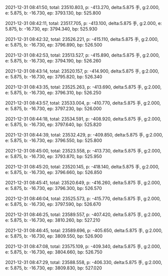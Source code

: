 2021-12-31 08:41:50, total: 23510.803, p: -413.270, delta:5.875 手, g:2.000, e: 5.875, b: -16.730, ep: 3793.130, bp: 525.800

2021-12-31 08:42:11, total: 23517.705, p: -413.100, delta:5.875 手, g:2.000, e: 5.875, b: -16.730, ep: 3794.340, bp: 525.930

2021-12-31 08:42:32, total: 23526.221, p: -415.110, delta:5.875 手, g:2.000, e: 5.875, b: -16.730, ep: 3796.890, bp: 526.500

2021-12-31 08:42:53, total: 23513.527, p: -415.890, delta:5.875 手, g:2.000, e: 5.875, b: -16.730, ep: 3794.190, bp: 526.260

2021-12-31 08:43:14, total: 23520.157, p: -414.900, delta:5.875 手, g:2.000, e: 5.875, b: -16.730, ep: 3795.820, bp: 526.340

2021-12-31 08:43:35, total: 23525.263, p: -413.690, delta:5.875 手, g:2.000, e: 5.875, b: -16.730, ep: 3796.310, bp: 526.250

2021-12-31 08:43:57, total: 23533.004, p: -410.770, delta:5.875 手, g:2.000, e: 5.875, b: -16.730, ep: 3797.230, bp: 526.000

2021-12-31 08:44:18, total: 23534.591, p: -408.920, delta:5.875 手, g:2.000, e: 5.875, b: -16.730, ep: 3797.640, bp: 525.820

2021-12-31 08:44:39, total: 23532.429, p: -409.850, delta:5.875 手, g:2.000, e: 5.875, b: -16.730, ep: 3796.550, bp: 525.800

2021-12-31 08:45:00, total: 23523.558, p: -413.730, delta:5.875 手, g:2.000, e: 5.875, b: -16.730, ep: 3793.870, bp: 525.950

2021-12-31 08:45:20, total: 23520.145, p: -418.140, delta:5.875 手, g:2.000, e: 5.875, b: -16.730, ep: 3796.660, bp: 526.850

2021-12-31 08:45:41, total: 23520.649, p: -416.260, delta:5.875 手, g:2.000, e: 5.875, b: -16.730, ep: 3796.300, bp: 526.570

2021-12-31 08:46:04, total: 23525.573, p: -415.770, delta:5.875 手, g:2.000, e: 5.875, b: -16.730, ep: 3797.590, bp: 526.670

2021-12-31 08:46:25, total: 23589.557, p: -407.420, delta:5.875 手, g:2.000, e: 5.875, b: -16.730, ep: 3810.260, bp: 527.210

2021-12-31 08:46:45, total: 23589.696, p: -405.650, delta:5.875 手, g:2.000, e: 5.875, b: -16.730, ep: 3809.550, bp: 526.900

2021-12-31 08:47:08, total: 23575.109, p: -409.340, delta:5.875 手, g:2.000, e: 5.875, b: -16.730, ep: 3804.660, bp: 526.750

2021-12-31 08:47:29, total: 23588.558, p: -406.330, delta:5.875 手, g:2.000, e: 5.875, b: -16.730, ep: 3809.830, bp: 527.020